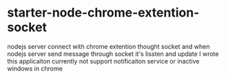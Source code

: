# starter-node-chrome-extention-socket

nodejs server connect with chrome extention thought socket and when nodejs server send message through socket it's lissten and update 
I wrote this applicaiton currently not support notificaiton service or inactive windows in chrome 
